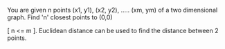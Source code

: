You are given n points (x1, y1), (x2, y2), ..... (xm, ym) of a two dimensional graph. Find 'n' closest points to (0,0) 

[ n <= m ]. Euclidean distance can be used to find the distance between 2 points.